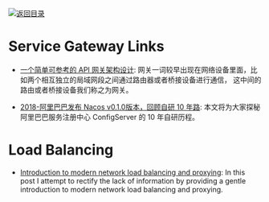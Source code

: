 [![返回目录](https://user-images.githubusercontent.com/5803001/38079637-ff0abcf0-3371-11e8-9b76-ad651620afc7.jpg)](https://github.com/wxyyxc1992/Awesome-Links)

# Service Gateway Links

* [一个简单可参考的 API 网关架构设计](https://parg.co/UB8): 网关一词较早出现在网络设备里面，比如两个相互独立的局域网段之间通过路由器或者桥接设备进行通信， 这中间的路由或者桥接设备我们称之为网关。

- [2018-阿里巴巴发布 Nacos v0.1.0版本，回顾自研 10 年路](https://mp.weixin.qq.com/s/MJOx_wk8VILSLZ7JOn3NyA): 本文将为大家探秘阿里巴巴服务注册中心 ConfigServer 的 10 年自研历程。

# Load Balancing

* [Introduction to modern network load balancing and proxying](http://t.cn/RQAfr5x): In this post I attempt to rectify the lack of information by providing a gentle introduction to modern network load balancing and proxying.
